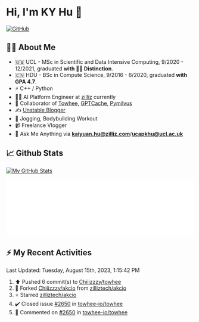 # Hi, I'm KY Hu 👋

[![GitHub](https://img.shields.io/badge/dynamic/json?logo=github&label=GitHub&labelColor=495867&color=495867&query=%24.data.totalSubs&url=https%3A%2F%2Fapi.spencerwoo.com%2Fsubstats%2F%3Fsource%3Dgithub%26queryKey%3Dhayschan&style=flat-square)](https://github.com/Chiiizzzy)

## 🧑‍💻 About Me


- 🇬🇧 UCL - MSc in Scientific and Data Intensive Computing, 9/2020 - 12/2021, graduated **with 🧑‍🎓 Distinction**.
- 🇨🇳 HDU - BSc in Compute Science, 9/2016 - 6/2020, graduated **with GPA 4.7**.
- ⚡️ C++ / Python
- 🧑‍💻 AI Platform Engineer at [zilliz](https://zilliz.com/) currently
- 💬 Collaborator of [Towhee](https://github.com/towhee-io/towhee), [GPTCache](https://github.com/zilliztech/GPTCache), [Pymilvus](https://github.com/milvus-io/pymilvus)
- ✍️ [Unstable Blogger](https://blog.csdn.net/DooDia)
- 🏃 Jogging, Bodybuilding Workout
- 📹 Freelance Vlogger
- 📮 Ask Me Anything via **[kaiyuan.hu@zilliz.com](mailto:kaiyuan.hu@zilliz.com)**/**[ucapkhu@ucl.ac.uk](ucapkhu@ucl.ac.uk)**


## 📈 Github Stats

[![My GitHub Stats](https://github-readme-stats.vercel.app/api?username=Chiiizzzy&show_icons=true&theme=gotham)](https://github-readme-stats.vercel.app/api?username=Chiiizzzy&show_icons=true&theme=gotham)

<!-- [![Ashutosh's github activity graph](https://github-readme-activity-graph.cyclic.app/graph?username=Chiiizzzy&theme=dracula)](https://github.com/Chiiizzzy/github-readme-activity-graph) -->


![Metrics 👋](/metrics.plugin.followup.user.svg)

## ⚡️ My Recent Activities

<!--RECENT_ACTIVITY:last_update-->
Last Updated: Tuesday, August 15th, 2023, 1:15:42 PM
<!--RECENT_ACTIVITY:last_update_end-->

<!--RECENT_ACTIVITY:start-->
1. ⬆️ Pushed 6 commit(s) to [Chiiizzzy/towhee](https://github.com/Chiiizzzy/towhee)<br>
2. 🔱 Forked [Chiiizzzy/akcio](https://github.com/Chiiizzzy/akcio) from [zilliztech/akcio](https://github.com/zilliztech/akcio)<br>
3. ⭐ Starred [zilliztech/akcio](https://github.com/zilliztech/akcio)<br>
4. ✔️ Closed issue [#2650](https://github.com/towhee-io/towhee/issues/2650) in [towhee-io/towhee](https://github.com/towhee-io/towhee)<br>
5. 💬 Commented on [#2650](https://github.com/towhee-io/towhee/issues/2650#issuecomment-1669064864) in [towhee-io/towhee](https://github.com/towhee-io/towhee)<br>
<!--RECENT_ACTIVITY:end-->
